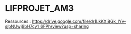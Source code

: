 # LIFPROJET_AM3

Ressources : https://drive.google.com/file/d/1LkKXi8Gk_IYv-sjbNUwj9bH7cy1_6FPh/view?usp=sharing